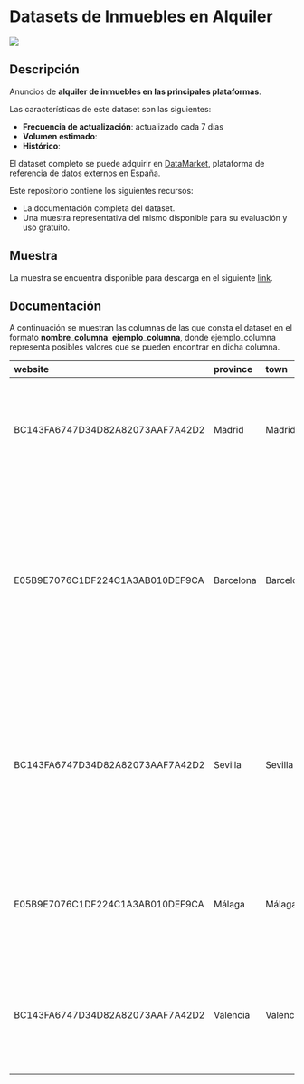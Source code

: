 # Datasets de Inmuebles en Alquiler

<a href="https://datamarket.es">
  <img src="https://datamarket.es/static/core/img/banners/inmuebles-en-alquiler-banner.png">
</a>

## Descripción

Anuncios de __alquiler de inmuebles en las principales plataformas__.

Las características de este dataset son las siguientes:

* __Frecuencia de actualización__: actualizado cada 7 días
* __Volumen estimado__: 
* __Histórico__: 

El dataset completo se puede adquirir en [DataMarket](https://datamarket.es/#inmuebles-en-alquiler-dataset), plataforma de referencia de datos externos en España. 

Este repositorio contiene los siguientes recursos:

* La documentación completa del dataset.
* Una muestra representativa del mismo disponible para su evaluación y uso gratuito.

## Muestra

La muestra se encuentra disponible para descarga en el siguiente [link](https://github.com/Data-Market/inmuebles-en-alquiler/blob/main/inmuebles-en-alquiler-sample.csv).

## Documentación
A continuación se muestran las columnas de las que consta el dataset en el formato __nombre_columna__: __ejemplo_columna__, donde ejemplo_columna representa posibles valores que se pueden encontrar en dicha columna.

| website                          | province   | town      | location                                                                          | name                                                                |   price |   area |   rooms |   floor | is_outer   | elevator   | description                                                                                                                                                                                                | publication   | dealer                         | is_professional   | insert_date         |
|:---------------------------------|:-----------|:----------|:----------------------------------------------------------------------------------|:--------------------------------------------------------------------|--------:|-------:|--------:|--------:|:-----------|:-----------|:-----------------------------------------------------------------------------------------------------------------------------------------------------------------------------------------------------------|:--------------|:-------------------------------|:------------------|:--------------------|
| BC143FA6747D34D82A82073AAF7A42D2 | Madrid     | Madrid    | Calle de Goya - Barrio Goya - Distrito Barrio de Salamanca                        | Alquiler de Ático en calle de Goya                                  |    2100 |    180 |       2 |       7 | True       | True       | Piso de 2 habitaciones en Goya. Reformado con excelentes calidades. Listo para entrar a vivir.                                                                                                             | 2 noviembre   | Gilmar Barrio de Salamanca     | True              | 2020-12-19 00:00:00 |
| E05B9E7076C1DF224C1A3AB010DEF9CA | Barcelona  | Barcelona | Calle de Balmes - Barrio Sant Gervasi - Galvany - Distrito Sarrià-Sant Gervasi    | Alquiler de Piso en calle de Balmes                                 |    1250 |    109 |       3 |       2 | True       | True       | Fabuloso piso señorial en la calle de Balmes, en Sant Gervasi-Galvany. Esta propiedad dispone de un salón comedor exterior, luminoso. Anexado a el, la habitación principal con balcón hacia calle Balmes. | None          | Proddigia                      | True              | 2020-11-04 12:00:00 |
| BC143FA6747D34D82A82073AAF7A42D2 | Sevilla    | Sevilla   | Nuestra señora de Begoña, 9 - Barrio Villegas - Los Principes - Distrito Macarena | Alquiler de Piso en Nuestra señora de Begoña, 9                     |     500 |    126 |       4 |       4 | True       | False      | El Apartamento esta totalmente equipado: lavavajillas, microondas, frigorífico, aire acondicionado en cada habitación, toda las habitaciones exteriores, y luminosas.                                      | 30 minutos    | CRR Gestión de la Propiedad    | True              | 2020-10-03 00:00:00 |
| E05B9E7076C1DF224C1A3AB010DEF9CA | Málaga     | Málaga    | Barrio Malagueta - Monte Sancha - Distrito Este                                   | Alquiler de Casa o chalet independiente en Malagueta - Monte Sancha |    3000 |    221 |       6 |     nan |            | False      | Maravillosa casa en una de la mejores zonas de malaga, a tan solo 10 minutos de la playa de la malagueta.                                                                                                  | 7 horas       | Diamond Properties             | True              | 2020-12-12 12:00:00 |
| BC143FA6747D34D82A82073AAF7A42D2 | Valencia   | Valencia  | Avenida del Marqués de Sotelo, 5 - Barrio Sant Francesc - Distrito Ciutat Vella   | Alquiler de Piso en avenida del Marqués de Sotelo, 5                |     500 |    330 |       2 |       8 | False      | True       | Conserje en el edificio. En pleno centro de la ciudad y a un paso de la plaza del ayuntamiento y de la estación del Norte.                                                                                 | 2 horas       | VLC.INMOBILIARIA & FLATLANDERS | True              | 2020-09-18 00:00:00 |
